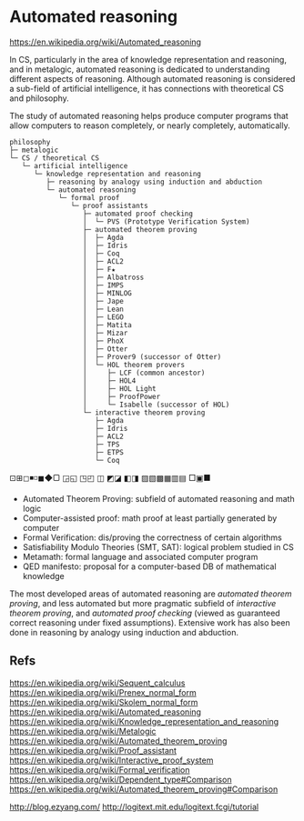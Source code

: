# Automated reasoning

https://en.wikipedia.org/wiki/Automated_reasoning

In CS, particularly in the area of knowledge representation and reasoning, and in metalogic, automated reasoning is dedicated to understanding different aspects of reasoning. Although automated reasoning is considered a sub-field of artificial intelligence, it has connections with theoretical CS and philosophy.

The study of automated reasoning helps produce computer programs that allow computers to reason completely, or nearly completely, automatically.

```
philosophy
├─ metalogic
└─ CS / theoretical CS
   └─ artificial intelligence
      └─ knowledge representation and reasoning
         ├─ reasoning by analogy using induction and abduction
         └─ automated reasoning
            └─ formal proof
               └─ proof assistants
                  ├─ automated proof checking
                  │  └─ PVS (Prototype Verification System)
                  ├─ automated theorem proving
                  │  ├─ Agda
                  │  ├─ Idris
                  │  ├─ Coq
                  │  ├─ ACL2
                  │  ├─ F★
                  │  ├─ Albatross
                  │  ├─ IMPS
                  │  ├─ MINLOG
                  │  ├─ Jape
                  │  ├─ Lean
                  │  ├─ LEGO
                  │  ├─ Matita
                  │  ├─ Mizar
                  │  ├─ PhoX
                  │  ├─ Otter
                  │  ├─ Prover9 (successor of Otter)
                  │  └─ HOL theorem provers
                  │     ├─ LCF (common ancestor)
                  │     ├─ HOL4
                  │     ├─ HOL Light
                  │     ├─ ProofPower
                  │     └─ Isabelle (successor of HOL)
                  └─ interactive theorem proving
                     ├─ Agda
                     ├─ Idris
                     ├─ ACL2
                     ├─ TPS
                     ├─ ETPS
                     └─ Coq
```

⊡⊞◻◾◽◼◆▢ 
◲◱ ◳◰ ◫ ◩◪ ◧◨ ▨▧▩▦▥▤ □▣■


- Automated Theorem Proving: subfield of automated reasoning and math logic
- Computer-assisted proof: math proof at least partially generated by computer
- Formal Verification: dis/proving the correctness of certain algorithms
- Satisfiability Modulo Theories (SMT, SAT): logical problem studied in CS
- Metamath: formal language and associated computer program
- QED manifesto: proposal for a computer-based DB of mathematical knowledge


The most developed areas of automated reasoning are *automated theorem proving*, and less automated but more pragmatic subfield of *interactive theorem proving*, and *automated proof checking* (viewed as guaranteed correct reasoning under fixed assumptions). Extensive work has also been done in reasoning by analogy using induction and abduction.


## Refs

https://en.wikipedia.org/wiki/Sequent_calculus
https://en.wikipedia.org/wiki/Prenex_normal_form
https://en.wikipedia.org/wiki/Skolem_normal_form
https://en.wikipedia.org/wiki/Automated_reasoning
https://en.wikipedia.org/wiki/Knowledge_representation_and_reasoning
https://en.wikipedia.org/wiki/Metalogic
https://en.wikipedia.org/wiki/Automated_theorem_proving
https://en.wikipedia.org/wiki/Proof_assistant
https://en.wikipedia.org/wiki/Interactive_proof_system
https://en.wikipedia.org/wiki/Formal_verification
https://en.wikipedia.org/wiki/Dependent_type#Comparison
https://en.wikipedia.org/wiki/Automated_theorem_proving#Comparison

http://blog.ezyang.com/
http://logitext.mit.edu/logitext.fcgi/tutorial
